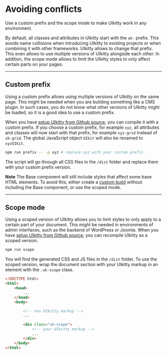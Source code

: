 # Avoiding conflicts

<p class="uk-text-lead">Use a custom prefix and the scope mode to make UIkitty work in any environment.</p>

By default, all classes and attributes in UIkitty start with the `uk-` prefix. This avoids name collisions when introducing UIkitty to existing projects or when combining it with other frameworks. UIkitty allows to change that prefix. This even allows to use multiple versions of UIkitty alongside each other. In addition, the scope mode allows to limit the UIkitty styles to only affect certain parts on your pages.

***

## Custom prefix

Using a custom prefix allows using multiple versions of UIkitty on the same page. This might be needed when you are building something like a CMS plugin. In such cases, you do not know what other versions of UIkitty might be loaded, so it is a good idea to use a custom prefix.

When you have [setup UIkitty from Github source](installation.md#compile-from-github-source), you can compile it with a custom prefix. If you choose a custom prefix, for example `xyz`, all attributes and classes will now start with that prefix, for example `xyz-grid` instead of `uk-grid`. The global JavaScript object `UIkit` will also be renamed to `xyzUIkit`.


```sh
npm run prefix -- -p xyz # replace xyz with your custom prefix.
```

The script will go through all CSS files in the `/dist` folder and replace them with your custom prefix version.

**Note** The Base component will still include styles that affect some base HTML elements. To avoid this, either create a [custom build](less.md) without including the Base component, or use the scoped mode.

***

## Scope mode

Using a scoped version of UIkitty allows you to limit styles to only apply to a certain part of your document. This might be needed in environments of admin interfaces, such as the backend of WordPress or Joomla. When you have [setup UIkitty from Github source](installation.md#compile-from-github-source), you can recompile UIkitty as a scoped version.

```sh
npm run scope
```

You will find the generated CSS and JS files in the `/dist` folder. To use the scoped version, wrap the document section with your UIkitty markup in an element with the `.uk-scope` class.

```html
<!DOCTYPE html>
<html>
    <head>
        ...
    </head>
    <body>

        <!-- non UIkitty markup -->
        ...

        <div class="uk-scope">
            <!-- your UIkitty markup -->
            ...
        </div>
    </body>
</html>
```
